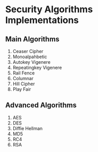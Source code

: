 # Security Algorithms Implementations
## Main Algorithms
1. Ceaser Cipher
2. Monoalpahbetic
3. Autokey Vigenere
4. Repeatingkey Vigenere
5. Rail Fence
6. Columnar
7. Hill Cipher
8. Play Fair

## Advanced Algorithms
1. AES
2. DES
3. Diffie Hellman
4. MD5
5. RC4
6. RSA
